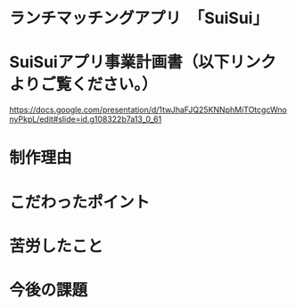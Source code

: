 # ランチマッチングアプリ　「SuiSui」

# SuiSuiアプリ事業計画書（以下リンクよりご覧ください。）
https://docs.google.com/presentation/d/1twJhaFJQ25KNNphMiTOtcgcWnonyPkpL/edit#slide=id.g108322b7a13_0_61

# 制作理由

# こだわったポイント

# 苦労したこと

# 今後の課題


